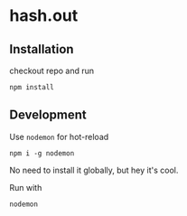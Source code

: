 # hash.out
## Installation
checkout repo and run
```
npm install
```

## Development
Use `nodemon` for hot-reload
```
npm i -g nodemon
```
No need to install it globally, but hey it's cool.

Run with
```
nodemon
```